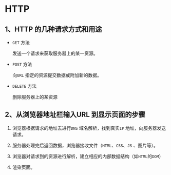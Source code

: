 # HTTP

## 1、HTTP 的几种请求方式和用途

+ `GET` 方法

    发送一个请求来获取服务器上的某一资源。

+ `POST` 方法

    向`URL` 指定的资源提交数据或附加新的数据。

+ `DELETE` 方法

    删除服务器上的某资源

## 2、从浏览器地址栏输入URL 到显示页面的步骤

1. 浏览器根据请求的地址去进行`DNS` 域名解析，找到真实`IP` 地址，向服务器发送请求。

2. 服务器处理完后返回数据，浏览器接收文件（`HTML`、`CSS`、`JS` 、图片等）。

3. 浏览器对请求到的资源进行解析，建立相应的内部数据结构（如`HTML`的`DOM`）

4. 渲染页面。

